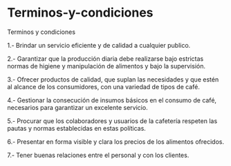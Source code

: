 # Terminos-y-condiciones
Terminos y condiciones
<html>
<head>
<title>Terminos y condiciones </title>
</head>

<body> <p>1.- Brindar un servicio eficiente y de calidad  a cualquier publico.</p>
<p>2.- Garantizar que la producción diaria debe realizarse bajo estrictas normas de higiene y manipulación de alimentos y bajo la supervisión.</p>
<p>3.- Ofrecer productos de calidad, que suplan las necesidades y que estén al alcance de los consumidores, con una variedad de tipos de café.</p>
<p>4.- Gestionar la consecución de insumos básicos en el consumo de café, necesarios para garantizar un excelente servicio.</p>
<p>5.- Procurar que los colaboradores y usuarios de la cafetería respeten las pautas y normas establecidas en estas políticas.</p>
<p>6.- Presentar en forma visible y clara los precios de los alimentos ofrecidos.</p>
<p>7.- Tener buenas relaciones entre el personal y con los clientes.</p>

</body>
</html>

